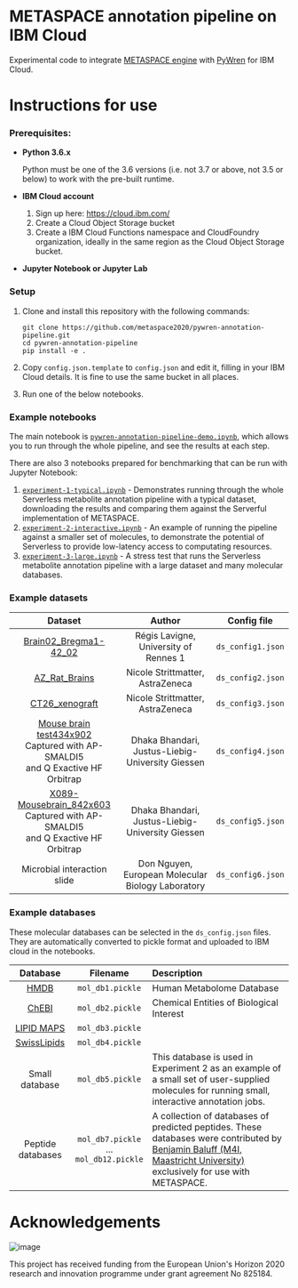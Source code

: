 # METASPACE annotation pipeline on IBM Cloud
Experimental code to integrate [METASPACE engine](https://github.com/metaspace2020/metaspace/tree/master/metaspace/engine)
with [PyWren](https://github.com/pywren/pywren-ibm-cloud) for IBM Cloud.

# Instructions for use

### Prerequisites:
* **Python 3.6.x**

    Python must be one of the 3.6 versions (i.e. not 3.7 or above, not 3.5 or below) to work with the pre-built runtime. 

* **IBM Cloud account**

    1. Sign up here: https://cloud.ibm.com/
    2. Create a Cloud Object Storage bucket
    3. Create a IBM Cloud Functions namespace and CloudFoundry organization, ideally in the same region as the Cloud Object Storage bucket.

* **Jupyter Notebook or Jupyter Lab**

### Setup

1. Clone and install this repository with the following commands:
    
    ```
    git clone https://github.com/metaspace2020/pywren-annotation-pipeline.git
    cd pywren-annotation-pipeline
    pip install -e .
    ```

2. Copy `config.json.template` to `config.json` and edit it, filling in your IBM Cloud details. It is fine to use the same bucket in all places. 

3. Run one of the below notebooks. 

### Example notebooks

The main notebook is [`pywren-annotation-pipeline-demo.ipynb`](pywren-annotation-pipeline-demo.ipynb), which allows you to run
through the whole pipeline, and see the results at each step.

There are also 3 notebooks prepared for benchmarking that can be run with Jupyter Notebook:

1. [`experiment-1-typical.ipynb`](./experiment-1-typical.ipynb) - Demonstrates running through the whole 
    Serverless metabolite annotation pipeline with a typical dataset,  
    downloading the results and comparing them against the Serverful implementation of METASPACE.
2. [`experiment-2-interactive.ipynb`](./experiment-2-interactive.ipynb) - An example of running the pipeline against 
    a smaller set of molecules, to demonstrate the potential of Serverless to provide low-latency access 
    to computating resources.
3. [`experiment-3-large.ipynb`](./experiment-3-large.ipynb) - A stress test that runs the Serverless metabolite 
    annotation pipeline with a large dataset and many molecular databases.
    
### Example datasets

| Dataset                             | Author                            | Config file |
| :---------------------------------: | :-------------------------------: | :---------: |
| [Brain02_Bregma1-42_02](https://metaspace2020.eu/annotations?ds=2016-09-22_11h16m11s) | Régis Lavigne,<br/>University of Rennes 1 | `ds_config1.json` | 
| [AZ_Rat_Brains](https://metaspace2020.eu/annotations?ds=2016-09-21_16h06m53s) | Nicole Strittmatter,<br/>AstraZeneca | `ds_config2.json` | 
| [CT26_xenograft](https://metaspace2020.eu/annotations?ds=2016-09-21_16h06m49s) | Nicole Strittmatter,<br/>AstraZeneca | `ds_config3.json` | 
| [Mouse brain test434x902](https://metaspace2020.eu/annotations?ds=2019-07-31_17h35m11s)<br/>Captured with AP-SMALDI5<br/> and Q Exactive HF Orbitrap | Dhaka Bhandari,<br/>Justus-Liebig-University Giessen | `ds_config4.json` | 
| [X089-Mousebrain_842x603](https://metaspace2020.eu/annotations?ds=2019-08-19_11h28m42s)<br/>Captured with AP-SMALDI5<br/> and Q Exactive HF Orbitrap | Dhaka Bhandari,<br/>Justus-Liebig-University Giessen | `ds_config5.json` | 
| Microbial interaction slide | Don Nguyen,<br/>European Molecular Biology Laboratory | `ds_config6.json` | 

### Example databases

These molecular databases can be selected in the `ds_config.json` files. They are automatically converted to 
pickle format and uploaded to IBM cloud in the notebooks. 

| Database            | Filename            | Description                    |
| :-----------------: | :-----------------: | :----------------------------- |
| [HMDB](http://www.hmdb.ca/) | `mol_db1.pickle` | Human Metabolome Database |
| [ChEBI](https://www.ebi.ac.uk/chebi/) | `mol_db2.pickle` | Chemical Entities of Biological Interest |
| [LIPID MAPS](https://www.lipidmaps.org/) | `mol_db3.pickle` |  |
| [SwissLipids](https://www.swisslipids.org/) | `mol_db4.pickle` |  |
| Small database | `mol_db5.pickle` | This database is used in Experiment 2 as an example of a small set of user-supplied molecules for running small, interactive annotation jobs. |
| Peptide databases | `mol_db7.pickle` <br/> ... <br/> `mol_db12.pickle` | A collection of databases of predicted peptides. These databases were contributed by [Benjamin Baluff (M4I, Maastricht University)](https://www.maastrichtuniversity.nl/b.balluff) exclusively for use with METASPACE. |  

# Acknowledgements

![image](https://user-images.githubusercontent.com/26366936/61350554-d62acf00-a85f-11e9-84b2-36312a35398e.png)

This project has received funding from the European Union's Horizon 2020 research and innovation programme under grant agreement No 825184.
